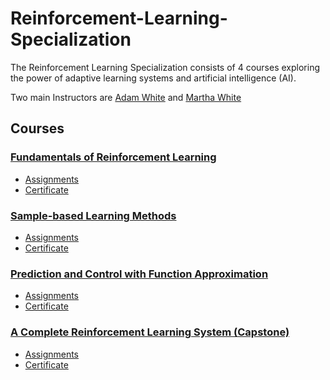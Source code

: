 # Reinforcement-Learning-Specialization

The Reinforcement Learning Specialization consists of 4 courses exploring the power of adaptive learning systems and artificial intelligence (AI).

Two main Instructors are [Adam White](https://www.coursera.org/instructor/adam-white) and [Martha White](https://www.coursera.org/instructor/martha-white)

## Courses
### [Fundamentals of Reinforcement Learning](https://www.coursera.org/learn/fundamentals-of-reinforcement-learning)
*   [Assignments](./C1-Fundamentals-of-Reinforcement-Learning/)
*   [Certificate]()

### [Sample-based Learning Methods](https://www.coursera.org/learn/sample-based-learning-methods)
*   [Assignments]()
*   [Certificate]()

### [Prediction and Control with Function Approximation](https://www.coursera.org/learn/prediction-control-function-approximation?specialization=reinforcement-learning)
*   [Assignments]()
*   [Certificate]()

### [A Complete Reinforcement Learning System (Capstone)](https://www.coursera.org/learn/complete-reinforcement-learning-system?specialization=reinforcement-learning)
*   [Assignments]()
*   [Certificate]()